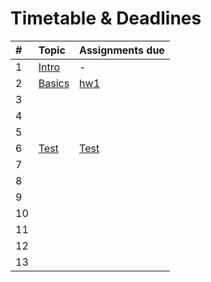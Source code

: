# Timetable & Deadlines

| \# | Topic | Assignments due |
| :--- | :--- | :--- |
| 1 | [Intro](seminar-1/in-class.md) | - |
| 2 | [Basics](seminar-2/in-class.md) | [hw1](seminar-2/hometasks.md) |
| 3 |  |  |
| 4 |  |  |
| 5 |  |  |
| 6 | [Test](seminar-6/untitled.md) | [Test](seminar-6/untitled.md) |
| 7 |  |  |
| 8 |  |  |
| 9 |  |  |
| 10 |  |  |
| 11 |  |  |
| 12 |  |  |
| 13 |  |  |

